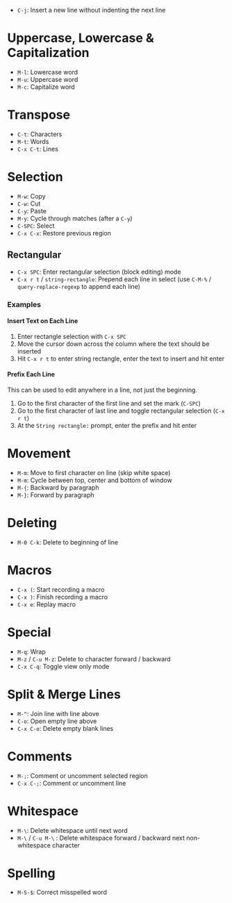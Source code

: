 - `C-j`: Insert a new line without indenting the next line

# Uppercase, Lowercase & Capitalization

- `M-l`: Lowercase word
- `M-u`: Uppercase word
- `M-c`: Capitalize word

# Transpose

- `C-t`: Characters
- `M-t`: Words
- `C-x C-t`: Lines

# Selection

- `M-w`: Copy
- `C-w`: Cut
- `C-y`: Paste
- `M-y`: Cycle through matches (after a `C-y`)
- `C-SPC`: Select
- `C-x C-x`: Restore previous region

## Rectangular

- `C-x SPC`: Enter rectangular selection (block editing) mode
- `C-x r t` / `string-rectangle`: Prepend each line in select (use `C-M-%` / `query-replace-regexp` to append each line)

### Examples

#### Insert Text on Each Line

1. Enter rectangle selection with `C-x SPC`
2. Move the cursor down across the column where the text should be inserted
3. Hit `C-x r t` to enter string rectangle, enter the text to insert and hit enter

#### Prefix Each Line

This can be used to edit anywhere in a line, not just the beginning.

1. Go to the first character of the first line and set the mark (`C-SPC`)
2. Go to the first character of last line and toggle rectangular selection (`C-x r t`)
3. At the `String rectangle:` prompt, enter the prefix and hit enter

# Movement

- `M-m`: Move to first character on line (skip white space)
- `M-m`: Cycle between top, center and bottom of window
- `M-{`: Backward by paragraph
- `M-}`: Forward by paragraph

# Deleting

- `M-0 C-k`: Delete to beginning of line

# Macros

- `C-x (`: Start recording a macro
- `C-x )`: Finish recording a macro
- `C-x e`: Replay macro

# Special

- `M-q`: Wrap
- `M-z` / `C-u M-z`: Delete to character forward / backward
- `C-x C-q`: Toggle view only mode

# Split & Merge Lines

- `M-^`: Join line with line above
- `C-o`: Open empty line above
- `C-x C-o`: Delete empty blank lines

# Comments

- `M-;`: Comment or uncomment selected region
- `C-x C-;`: Comment or uncomment line

# Whitespace

- `M-\`: Delete whitespace until next word
- `M-\` / `C-u M-\` : Delete whitespace forward / backward next non-whitespace character

# Spelling

- `M-S-$`: Correct misspelled word
